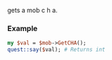 gets a mob c h a.
### Example

```perl
my $val = $mob->GetCHA();
quest::say($val); # Returns int
```